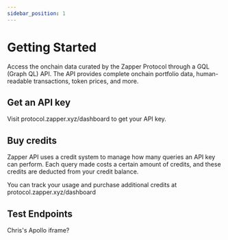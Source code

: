 ```yaml
---
sidebar_position: 1
---
```



# Getting Started

Access the onchain data curated by the Zapper Protocol through a GQL (Graph QL) API. The API provides complete onchain portfolio data, human-readable transactions, token prices, and more.

## Get an API key

Visit protocol.zapper.xyz/dashboard to get your API key.

## Buy credits

Zapper API uses a credit system to manage how many queries an API key can perform. Each query made costs a certain amount of credits, and these credits are deducted from your credit balance.

You can track your usage and purchase additional credits at protocol.zapper.xyz/dashboard


## Test Endpoints

Chris's Apollo iframe?
